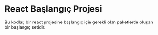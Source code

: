 # React Başlangıç Projesi 

Bu kodlar, bir react projesine başlangıç için gerekli olan paketlerde oluşan bir başlangıç setidir.